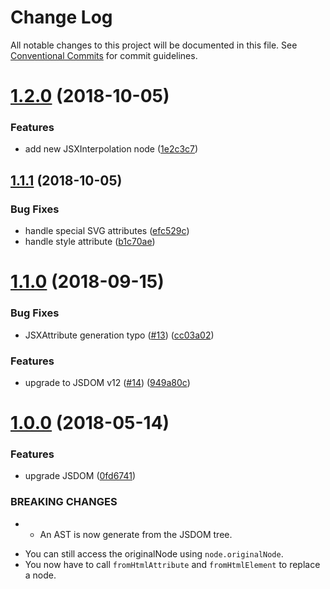 # Change Log

All notable changes to this project will be documented in this file.
See [Conventional Commits](https://conventionalcommits.org) for commit guidelines.

# [1.2.0](https://github.com/smooth-code/h2x/compare/v1.1.1...v1.2.0) (2018-10-05)


### Features

* add new JSXInterpolation node ([1e2c3c7](https://github.com/smooth-code/h2x/commit/1e2c3c7))





## [1.1.1](https://github.com/smooth-code/h2x/compare/v1.1.0...v1.1.1) (2018-10-05)


### Bug Fixes

* handle special SVG attributes ([efc529c](https://github.com/smooth-code/h2x/commit/efc529c))
* handle style attribute ([b1c70ae](https://github.com/smooth-code/h2x/commit/b1c70ae))





<a name="1.1.0"></a>
# [1.1.0](https://github.com/smooth-code/h2x/compare/v1.0.0...v1.1.0) (2018-09-15)


### Bug Fixes

* JSXAttribute generation typo ([#13](https://github.com/smooth-code/h2x/issues/13)) ([cc03a02](https://github.com/smooth-code/h2x/commit/cc03a02))


### Features

* upgrade to JSDOM v12 ([#14](https://github.com/smooth-code/h2x/issues/14)) ([949a80c](https://github.com/smooth-code/h2x/commit/949a80c))





<a name="1.0.0"></a>
# [1.0.0](https://github.com/smooth-code/h2x/compare/v0.1.9...v1.0.0) (2018-05-14)


### Features

* upgrade JSDOM ([0fd6741](https://github.com/smooth-code/h2x/commit/0fd6741))


### BREAKING CHANGES

* - An AST is now generate from the JSDOM tree.
- You can still access the originalNode using `node.originalNode`.
- You now have to call `fromHtmlAttribute` and `fromHtmlElement` to replace a node.
